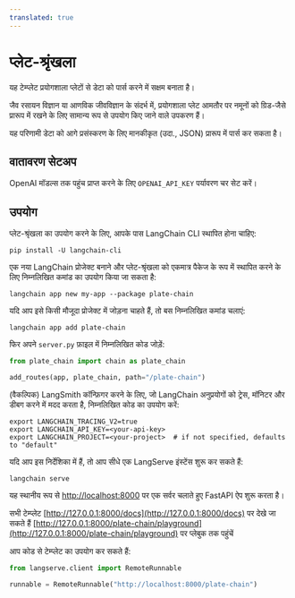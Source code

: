 ```yaml
---
translated: true
---
```


# प्लेट-श्रृंखला

यह टेम्प्लेट प्रयोगशाला प्लेटों से डेटा को पार्स करने में सक्षम बनाता है।

जैव रसायन विज्ञान या आणविक जीवविज्ञान के संदर्भ में, प्रयोगशाला प्लेट आमतौर पर नमूनों को ग्रिड-जैसे प्रारूप में रखने के लिए सामान्य रूप से उपयोग किए जाने वाले उपकरण हैं।

यह परिणामी डेटा को आगे प्रसंस्करण के लिए मानकीकृत (उदा., JSON) प्रारूप में पार्स कर सकता है।

## वातावरण सेटअप

OpenAI मॉडल्स तक पहुंच प्राप्त करने के लिए `OPENAI_API_KEY` पर्यावरण चर सेट करें।

## उपयोग

प्लेट-श्रृंखला का उपयोग करने के लिए, आपके पास LangChain CLI स्थापित होना चाहिए:

```shell
pip install -U langchain-cli
```

एक नया LangChain प्रोजेक्ट बनाने और प्लेट-श्रृंखला को एकमात्र पैकेज के रूप में स्थापित करने के लिए निम्नलिखित कमांड का उपयोग किया जा सकता है:

```shell
langchain app new my-app --package plate-chain
```

यदि आप इसे किसी मौजूदा प्रोजेक्ट में जोड़ना चाहते हैं, तो बस निम्नलिखित कमांड चलाएं:

```shell
langchain app add plate-chain
```

फिर अपने `server.py` फ़ाइल में निम्नलिखित कोड जोड़ें:

```python
from plate_chain import chain as plate_chain

add_routes(app, plate_chain, path="/plate-chain")
```

(वैकल्पिक) LangSmith कॉन्फ़िगर करने के लिए, जो LangChain अनुप्रयोगों को ट्रेस, मॉनिटर और डीबग करने में मदद करता है, निम्नलिखित कोड का उपयोग करें:

```shell
export LANGCHAIN_TRACING_V2=true
export LANGCHAIN_API_KEY=<your-api-key>
export LANGCHAIN_PROJECT=<your-project>  # if not specified, defaults to "default"
```

यदि आप इस निर्देशिका में हैं, तो आप सीधे एक LangServe इंस्टेंस शुरू कर सकते हैं:

```shell
langchain serve
```

यह स्थानीय रूप से [http://localhost:8000](http://localhost:8000) पर एक सर्वर चलाते हुए FastAPI ऐप शुरू करता है।

सभी टेम्प्लेट [http://127.0.0.1:8000/docs](http://127.0.0.1:8000/docs) पर देखे जा सकते हैं
[http://127.0.0.1:8000/plate-chain/playground](http://127.0.0.1:8000/plate-chain/playground) पर प्लेबुक तक पहुंचें

आप कोड से टेम्प्लेट का उपयोग कर सकते हैं:

```python
from langserve.client import RemoteRunnable

runnable = RemoteRunnable("http://localhost:8000/plate-chain")
```
